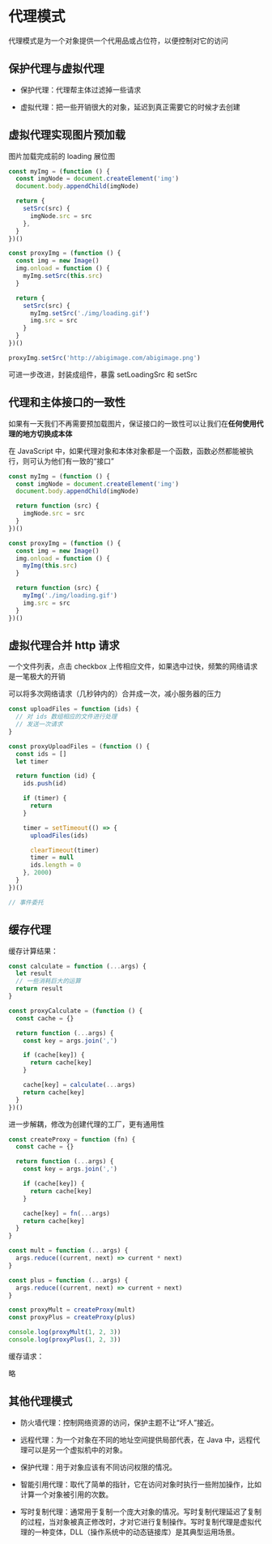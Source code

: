 # 代理模式

代理模式是为一个对象提供一个代用品或占位符，以便控制对它的访问

## 保护代理与虚拟代理

* 保护代理：代理帮主体过滤掉一些请求

* 虚拟代理：把一些开销很大的对象，延迟到真正需要它的时候才去创建

## 虚拟代理实现图片预加载

图片加载完成前的 loading 展位图

```js
const myImg = (function () {
  const imgNode = document.createElement('img')
  document.body.appendChild(imgNode)

  return {
    setSrc(src) {
      imgNode.src = src
    },
  }
})()

const proxyImg = (function () {
  const img = new Image()
  img.onload = function () {
    myImg.setSrc(this.src)
  }

  return {
    setSrc(src) {
      myImg.setSrc('./img/loading.gif')
      img.src = src
    }
  }
})()

proxyImg.setSrc('http://abigimage.com/abigimage.png')
```

可进一步改进，封装成组件，暴露 setLoadingSrc 和 setSrc

## 代理和主体接口的一致性

如果有一天我们不再需要预加载图片，保证接口的一致性可以让我们在**任何使用代理的地方切换成本体**

在 JavaScript 中，如果代理对象和本体对象都是一个函数，函数必然都能被执行，则可认为他们有一致的“接口”

```js
const myImg = (function () {
  const imgNode = document.createElement('img')
  document.body.appendChild(imgNode)

  return function (src) {
    imgNode.src = src
  }
})()

const proxyImg = (function () {
  const img = new Image()
  img.onload = function () {
    myImg(this.src)
  }

  return function (src) {
    myImg('./img/loading.gif')
    img.src = src
  }
})()
```

## 虚拟代理合并 http 请求

一个文件列表，点击 checkbox 上传相应文件，如果选中过快，频繁的网络请求是一笔极大的开销

可以将多次网络请求（几秒钟内的）合并成一次，减小服务器的压力

```js
const uploadFiles = function (ids) {
  // 对 ids 数组相应的文件进行处理
  // 发送一次请求
}

const proxyUploadFiles = (function () {
  const ids = []
  let timer

  return function (id) {
    ids.push(id)

    if (timer) {
      return
    }

    timer = setTimeout(() => {
      uploadFiles(ids)

      clearTimeout(timer)
      timer = null
      ids.length = 0
    }, 2000)
  }
})()

// 事件委托
```

## 缓存代理

缓存计算结果：

```js
const calculate = function (...args) {
  let result
  // 一些消耗巨大的运算
  return result
}

const proxyCalculate = (function () {
  const cache = {}

  return function (...args) {
    const key = args.join(',')

    if (cache[key]) {
      return cache[key]
    }

    cache[key] = calculate(...args)
    return cache[key]
  }
})()
```

进一步解耦，修改为创建代理的工厂，更有通用性

```js
const createProxy = function (fn) {
  const cache = {}

  return function (...args) {
    const key = args.join(',')

    if (cache[key]) {
      return cache[key]
    }

    cache[key] = fn(...args)
    return cache[key]
  }
}

const mult = function (...args) {
  args.reduce((current, next) => current * next)
}

const plus = function (...args) {
  args.reduce((current, next) => current + next)
}

const proxyMult = createProxy(mult)
const proxyPlus = createProxy(plus)

console.log(proxyMult(1, 2, 3))
console.log(proxyPlus(1, 2, 3))
```

缓存请求：

略

## 其他代理模式

* 防火墙代理：控制网络资源的访问，保护主题不让“坏人”接近。

* 远程代理：为一个对象在不同的地址空间提供局部代表，在 Java 中，远程代理可以是另一个虚拟机中的对象。

* 保护代理：用于对象应该有不同访问权限的情况。

* 智能引用代理：取代了简单的指针，它在访问对象时执行一些附加操作，比如计算一个对象被引用的次数。

* 写时复制代理：通常用于复制一个庞大对象的情况。写时复制代理延迟了复制的过程，当对象被真正修改时，才对它进行复制操作。写时复制代理是虚拟代理的一种变体，DLL（操作系统中的动态链接库）是其典型运用场景。
